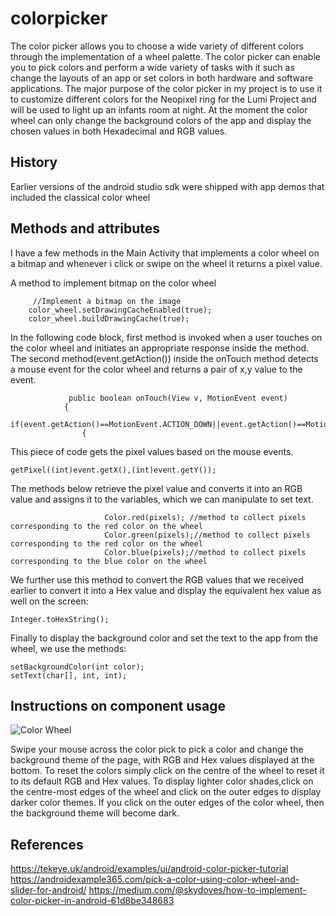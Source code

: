 # colorpicker
The color picker allows you to choose a wide variety of different colors through the implementation of a wheel palette. The color picker can enable you to pick colors and perform a wide variety of tasks with it such as change the layouts of an app or set colors in both hardware and software applications. The major purpose of the color picker in my project is to use it to customize different colors for the Neopixel ring for the Lumi Project and will be used to light up an infants room at night. At the moment the color wheel can only change the background colors of the app and display the chosen values in both Hexadecimal and RGB values.

## History
Earlier versions of the android studio sdk were shipped with app demos that included the classical color wheel

## Methods and attributes
I have a few methods in the Main Activity that implements a color wheel on a bitmap and whenever i click or swipe on the wheel it returns a pixel value.

A method to implement bitmap on the color wheel
```
     //Implement a bitmap on the image
    color_wheel.setDrawingCacheEnabled(true);
    color_wheel.buildDrawingCache(true);
```
In the following code block, first method is invoked when a user touches on the color wheel and initiates an appropriate response inside the method. The second method(event.getAction()) inside the onTouch method detects a mouse event for the color wheel and returns a pair of x,y value to the event.
```
             public boolean onTouch(View v, MotionEvent event)
            {
                if(event.getAction()==MotionEvent.ACTION_DOWN||event.getAction()==MotionEvent.ACTION_MOVE)
                {
```
This piece of code gets the pixel values based on the mouse events.
```
getPixel((int)event.getX(),(int)event.getY());
```
The methods below retrieve the pixel value and converts it into an RGB value and assigns it to the variables, which we can manipulate to set text.
```
                     Color.red(pixels); //method to collect pixels corresponding to the red color on the wheel
                     Color.green(pixels);//method to collect pixels corresponding to the red color on the wheel
                     Color.blue(pixels);//method to collect pixels corresponding to the blue color on the wheel
 ```
We further use this method to convert the RGB values that we received earlier to convert it into a Hex value and display the equivalent hex value as well on the screen:
 ```
 Integer.toHexString();
 ```
 Finally to display the background color and set the text to the app from the wheel, we use the methods:
 ```
 setBackgroundColor(int color);
 setText(char[], int, int);
 ```
 ## Instructions on component usage
 ![Color Wheel](C:\\wheel.png)
 
Swipe your mouse across the color pick to pick a color and change the background theme of the page, with RGB and Hex values displayed at the bottom. To reset the colors simply click on the centre of the wheel to reset it to its default RGB and Hex values. To display lighter color shades,click on the centre-most edges of the wheel and click on the outer edges to display darker color themes. If you click on the outer edges of the color wheel, then the background theme will become dark.

## References

https://tekeye.uk/android/examples/ui/android-color-picker-tutorial
https://androidexample365.com/pick-a-color-using-color-wheel-and-slider-for-android/
https://medium.com/@skydoves/how-to-implement-color-picker-in-android-61d8be348683
